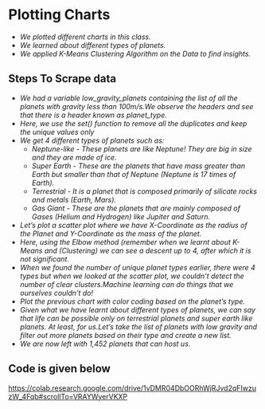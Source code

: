 # Plotting Charts
* *We plotted different charts in this class.*
* *We learned about different types of planets.*
* *We applied K-Means Clustering Algorithm on the Data to find insights.*

## Steps To Scrape data
  * *We had a variable low_gravity_planets containing the list of all the planets with gravity less than 100m/s.We observe the headers and see that there is a header known as planet_type.*
  * *Here, we use the set() function to remove all the duplicates and keep the unique values only*
  * *We get 4 different types of planets such as:*
     * *Neptune-like - These planets are like Neptune! They are big in size and they are made of ice.*
     * *Super Earth - These are the planets that have mass greater than Earth but smaller than that of Neptune (Neptune is 17 times of Earth).*
     * *Terrestrial - It is a planet that is composed primarily of silicate rocks and metals (Earth, Mars).*
     * *Gas Giant - These are the planets that are mainly composed of Gases (Helium and Hydrogen) like Jupiter and Saturn.*
  * *Let’s plot a scatter plot where we have X-Coordinate as the radius of the Planet and Y-Coordinate as the mass of the planet.*
  * *Here, using the Elbow method (remember when we learnt about K-Means and (Clustering) we can see a descent up to 4, after which it is not significant.*
  * *When we found the number of unique planet types earlier, there were 4 types but when we looked at the scatter plot, we couldn’t detect the number of clear clusters.Machine learning can do things that we ourselves couldn’t do!*
  * *Plot the previous chart with color coding based on the planet’s type.*
  * *Given what we have learnt about different types of planets, we can say that life can be possible only on terrestrial planets and super earth like planets. At least, for us.Let’s take the list of planets with low gravity and filter out more planets based on their type and create a new list.*
  * *We are now left with 1,452 planets that can host us.*
 
## Code is given below
https://colab.research.google.com/drive/1vDMR04DbOORhWjRJvd2qFIwzuzW_4Fqb#scrollTo=VRAYWyerVKXP
